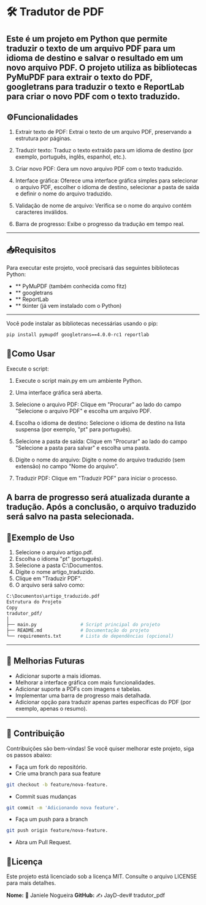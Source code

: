 # 🛠️ Tradutor de PDF
**Este é um projeto em Python que permite traduzir o texto de um arquivo PDF para um idioma de destino e salvar o resultado em um novo arquivo PDF. O projeto utiliza as bibliotecas PyMuPDF para extrair o texto do PDF, googletrans para traduzir o texto e ReportLab para criar o novo PDF com o texto traduzido.**
-----------------------------------------------------------------------------------------------
## ⚙️Funcionalidades

1. Extrair texto de PDF: Extrai o texto de um arquivo PDF, preservando a estrutura por páginas.

2. Traduzir texto: Traduz o texto extraído para um idioma de destino (por exemplo, português, inglês, espanhol, etc.).

3. Criar novo PDF: Gera um novo arquivo PDF com o texto traduzido.

4. Interface gráfica: Oferece uma interface gráfica simples para selecionar o arquivo PDF, escolher o idioma de destino, selecionar a pasta de saída e definir o nome do arquivo traduzido.

5. Validação de nome de arquivo: Verifica se o nome do arquivo contém caracteres inválidos.

6. Barra de progresso: Exibe o progresso da tradução em tempo real.
-----------------------------------------------------------------------------------------------
## 📥Requisitos
Para executar este projeto, você precisará das seguintes bibliotecas Python:

- ** PyMuPDF (também conhecida como fitz)
- ** googletrans
- ** ReportLab
- ** tkinter (já vem instalado com o Python)
-----------------------------------------------------------------------------------------------
Você pode instalar as bibliotecas necessárias usando o pip:
```bash
pip install pymupdf googletrans==4.0.0-rc1 reportlab
```
## 🚀Como Usar
Execute o script:

1. Execute o script main.py em um ambiente Python.
2. Uma interface gráfica será aberta.
3. Selecione o arquivo PDF:
Clique em "Procurar" ao lado do campo "Selecione o arquivo PDF" e escolha um arquivo PDF.

5. Escolha o idioma de destino:
Selecione o idioma de destino na lista suspensa (por exemplo, "pt" para português).

6. Selecione a pasta de saída:
Clique em "Procurar" ao lado do campo "Selecione a pasta para salvar" e escolha uma pasta.

7. Digite o nome do arquivo:
Digite o nome do arquivo traduzido (sem extensão) no campo "Nome do arquivo".

8. Traduzir PDF:
Clique em "Traduzir PDF" para iniciar o processo.

A barra de progresso será atualizada durante a tradução.
Após a conclusão, o arquivo traduzido será salvo na pasta selecionada.
-----------------------------------------------------------------------------------------------
## 📝Exemplo de Uso
1. Selecione o arquivo artigo.pdf.
2. Escolha o idioma "pt" (português).
3. Selecione a pasta C:\Documentos.
4. Digite o nome artigo_traduzido.
5. Clique em "Traduzir PDF".
6. O arquivo será salvo como:

```bash
C:\Documentos\artigo_traduzido.pdf
Estrutura do Projeto
Copy
tradutor_pdf/
│
├── main.py                # Script principal do projeto
├── README.md              # Documentação do projeto
└── requirements.txt       # Lista de dependências (opcional)
```
-----------------------------------------------------------------------------------------------
## 🔧 Melhorias Futuras
* Adicionar suporte a mais idiomas.
* Melhorar a interface gráfica com mais funcionalidades.
* Adicionar suporte a PDFs com imagens e tabelas.
* Implementar uma barra de progresso mais detalhada.
* Adicionar opção para traduzir apenas partes específicas do PDF (por exemplo, apenas o resumo).
-----------------------------------------------------------------------------------------------
## 🤝 Contribuição
Contribuições são bem-vindas! Se você quiser melhorar este projeto, siga os passos abaixo:

* Faça um fork do repositório.
* Crie uma branch para sua feature 
```bash
git checkout -b feature/nova-feature.
```
* Commit suas mudanças 
```bash
git commit -m 'Adicionando nova feature'.
```
* Faça um push para a branch 
```bash
git push origin feature/nova-feature.
```
* Abra um Pull Request.

## 📜Licença
Este projeto está licenciado sob a licença MIT. Consulte o arquivo LICENSE para mais detalhes.


**Nome:** 👤 Janiele Nogueira
**GitHub:** ✍️ JayD-dev# tradutor_pdf
